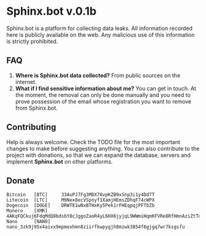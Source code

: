 # Sphinx.bot v.0.1b

Sphinx.bot is a platform for collecting data leaks. All information recorded here is publicly available on the web. Any malicious use of this information is strictly prohibited.

## FAQ
  1. **Where is Sphinx.bot data collected?** From public sources on the internet.
  2. **What if I find sensitive information about me?** You can get in touch. At the moment, the removal can only be done manually and you need to prove possession of the email whose registration you want to remove from Sphinx.bot.
  
  
## Contributing

Help is always welcome. Check the TODO file for the most important changes to make before suggesting anything. You can also contribute to the project with donations, so that we can expand the database, servers and implement **Sphinx.bot** on other platforms.

## Donate

```
Bitcoin   [BTC]     33AuPJ7Fg3MDX78vpKZB9xSnp3i1y4Dd7T
Litecoin  [LTC]     M9Nex8ecVSpnyf1XamjHEmsZDhqF74cWPX
Dogecoin  [DOGE]    DRWTE1wNxBTHxKy5Pek1rFHEqpqjPFTbZb
Monero    [XMR]     4AKqFQCkuj6FdqMdQ8bdsbY8cJggoZaoR4yL6HX6jyjqL9WWmiHqmKFVRe8RfHmnAziZtTd8vqqUWN87GnP5DxQm6N8dCTm
Nano      [NANO]    nano_3zk9j95x4aixx9mpmexhmn8ziirfkwpygjh8mzwk3854f6gjgq7wr7ksgsfu
```
